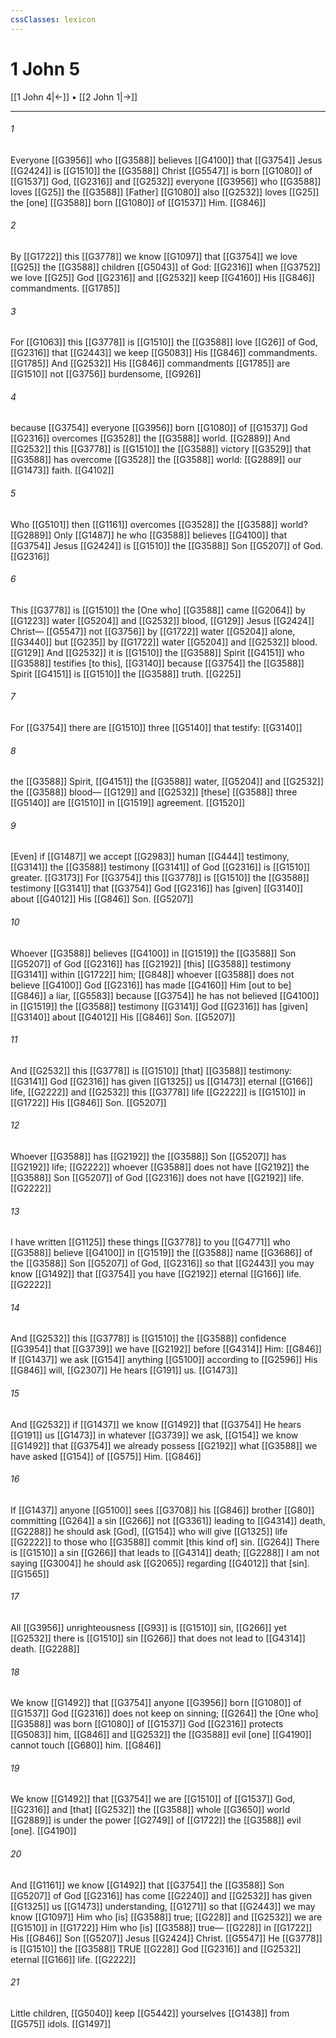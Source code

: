 ```yaml
---
cssClasses: lexicon
---
```


# 1 John 5

[[1 John 4|←]] • [[2 John 1|→]]

---

###### 1
Everyone [[G3956]] who [[G3588]] believes [[G4100]] that [[G3754]] Jesus [[G2424]] is [[G1510]] the [[G3588]] Christ [[G5547]] is born [[G1080]] of [[G1537]] God, [[G2316]] and [[G2532]] everyone [[G3956]] who [[G3588]] loves [[G25]] the [[G3588]] [Father] [[G1080]] also [[G2532]] loves [[G25]] the [one] [[G3588]] born [[G1080]] of [[G1537]] Him. [[G846]]

###### 2
By [[G1722]] this [[G3778]] we know [[G1097]] that [[G3754]] we love [[G25]] the [[G3588]] children [[G5043]] of God: [[G2316]] when [[G3752]] we love [[G25]] God [[G2316]] and [[G2532]] keep [[G4160]] His [[G846]] commandments. [[G1785]]

###### 3
For [[G1063]] this [[G3778]] is [[G1510]] the [[G3588]] love [[G26]] of God, [[G2316]] that [[G2443]] we keep [[G5083]] His [[G846]] commandments. [[G1785]] And [[G2532]] His [[G846]] commandments [[G1785]] are [[G1510]] not [[G3756]] burdensome, [[G926]]

###### 4
because [[G3754]] everyone [[G3956]] born [[G1080]] of [[G1537]] God [[G2316]] overcomes [[G3528]] the [[G3588]] world. [[G2889]] And [[G2532]] this [[G3778]] is [[G1510]] the [[G3588]] victory [[G3529]] that [[G3588]] has overcome [[G3528]] the [[G3588]] world: [[G2889]] our [[G1473]] faith. [[G4102]]

###### 5
Who [[G5101]] then [[G1161]] overcomes [[G3528]] the [[G3588]] world? [[G2889]] Only [[G1487]] he who [[G3588]] believes [[G4100]] that [[G3754]] Jesus [[G2424]] is [[G1510]] the [[G3588]] Son [[G5207]] of God. [[G2316]]

###### 6
This [[G3778]] is [[G1510]] the [One who] [[G3588]] came [[G2064]] by [[G1223]] water [[G5204]] and [[G2532]] blood, [[G129]] Jesus [[G2424]] Christ— [[G5547]] not [[G3756]] by [[G1722]] water [[G5204]] alone, [[G3440]] but [[G235]] by [[G1722]] water [[G5204]] and [[G2532]] blood. [[G129]] And [[G2532]] it is [[G1510]] the [[G3588]] Spirit [[G4151]] who [[G3588]] testifies [to this], [[G3140]] because [[G3754]] the [[G3588]] Spirit [[G4151]] is [[G1510]] the [[G3588]] truth. [[G225]]

###### 7
For [[G3754]] there are [[G1510]] three [[G5140]] that testify: [[G3140]]

###### 8
the [[G3588]] Spirit, [[G4151]] the [[G3588]] water, [[G5204]] and [[G2532]] the [[G3588]] blood— [[G129]] and [[G2532]] [these] [[G3588]] three [[G5140]] are [[G1510]] in [[G1519]] agreement. [[G1520]]

###### 9
[Even] if [[G1487]] we accept [[G2983]] human [[G444]] testimony, [[G3141]] the [[G3588]] testimony [[G3141]] of God [[G2316]] is [[G1510]] greater. [[G3173]] For [[G3754]] this [[G3778]] is [[G1510]] the [[G3588]] testimony [[G3141]] that [[G3754]] God [[G2316]] has [given] [[G3140]] about [[G4012]] His [[G846]] Son. [[G5207]]

###### 10
Whoever [[G3588]] believes [[G4100]] in [[G1519]] the [[G3588]] Son [[G5207]] of God [[G2316]] has [[G2192]] [this] [[G3588]] testimony [[G3141]] within [[G1722]] him; [[G848]] whoever [[G3588]] does not believe [[G4100]] God [[G2316]] has made [[G4160]] Him [out to be] [[G846]] a liar, [[G5583]] because [[G3754]] he has not believed [[G4100]] in [[G1519]] the [[G3588]] testimony [[G3141]] God [[G2316]] has [given] [[G3140]] about [[G4012]] His [[G846]] Son. [[G5207]]

###### 11
And [[G2532]] this [[G3778]] is [[G1510]] [that] [[G3588]] testimony: [[G3141]] God [[G2316]] has given [[G1325]] us [[G1473]] eternal [[G166]] life, [[G2222]] and [[G2532]] this [[G3778]] life [[G2222]] is [[G1510]] in [[G1722]] His [[G846]] Son. [[G5207]]

###### 12
Whoever [[G3588]] has [[G2192]] the [[G3588]] Son [[G5207]] has [[G2192]] life; [[G2222]] whoever [[G3588]] does not have [[G2192]] the [[G3588]] Son [[G5207]] of God [[G2316]] does not have [[G2192]] life. [[G2222]]

###### 13
I have written [[G1125]] these things [[G3778]] to you [[G4771]] who [[G3588]] believe [[G4100]] in [[G1519]] the [[G3588]] name [[G3686]] of the [[G3588]] Son [[G5207]] of God, [[G2316]] so that [[G2443]] you may know [[G1492]] that [[G3754]] you have [[G2192]] eternal [[G166]] life. [[G2222]]

###### 14
And [[G2532]] this [[G3778]] is [[G1510]] the [[G3588]] confidence [[G3954]] that [[G3739]] we have [[G2192]] before [[G4314]] Him: [[G846]] If [[G1437]] we ask [[G154]] anything [[G5100]] according to [[G2596]] His [[G846]] will, [[G2307]] He hears [[G191]] us. [[G1473]]

###### 15
And [[G2532]] if [[G1437]] we know [[G1492]] that [[G3754]] He hears [[G191]] us [[G1473]] in whatever [[G3739]] we ask, [[G154]] we know [[G1492]] that [[G3754]] we already possess [[G2192]] what [[G3588]] we have asked [[G154]] of [[G575]] Him. [[G846]]

###### 16
If [[G1437]] anyone [[G5100]] sees [[G3708]] his [[G846]] brother [[G80]] committing [[G264]] a sin [[G266]] not [[G3361]] leading to [[G4314]] death, [[G2288]] he should ask [God], [[G154]] who will give [[G1325]] life [[G2222]] to those who [[G3588]] commit [this kind of] sin. [[G264]] There is [[G1510]] a sin [[G266]] that leads to [[G4314]] death; [[G2288]] I am not saying [[G3004]] he should ask [[G2065]] regarding [[G4012]] that [sin]. [[G1565]]

###### 17
All [[G3956]] unrighteousness [[G93]] is [[G1510]] sin, [[G266]] yet [[G2532]] there is [[G1510]] sin [[G266]] that does not lead to [[G4314]] death. [[G2288]]

###### 18
We know [[G1492]] that [[G3754]] anyone [[G3956]] born [[G1080]] of [[G1537]] God [[G2316]] does not keep on sinning; [[G264]] the [One who] [[G3588]] was born [[G1080]] of [[G1537]] God [[G2316]] protects [[G5083]] him, [[G846]] and [[G2532]] the [[G3588]] evil [one] [[G4190]] cannot touch [[G680]] him. [[G846]]

###### 19
We know [[G1492]] that [[G3754]] we are [[G1510]] of [[G1537]] God, [[G2316]] and [that] [[G2532]] the [[G3588]] whole [[G3650]] world [[G2889]] is under the power [[G2749]] of [[G1722]] the [[G3588]] evil [one]. [[G4190]]

###### 20
And [[G1161]] we know [[G1492]] that [[G3754]] the [[G3588]] Son [[G5207]] of God [[G2316]] has come [[G2240]] and [[G2532]] has given [[G1325]] us [[G1473]] understanding, [[G1271]] so that [[G2443]] we may know [[G1097]] Him who [is] [[G3588]] true; [[G228]] and [[G2532]] we are [[G1510]] in [[G1722]] Him who [is] [[G3588]] true— [[G228]] in [[G1722]] His [[G846]] Son [[G5207]] Jesus [[G2424]] Christ. [[G5547]] He [[G3778]] is [[G1510]] the [[G3588]] TRUE [[G228]] God [[G2316]] and [[G2532]] eternal [[G166]] life. [[G2222]]

###### 21
Little children, [[G5040]] keep [[G5442]] yourselves [[G1438]] from [[G575]] idols. [[G1497]]

